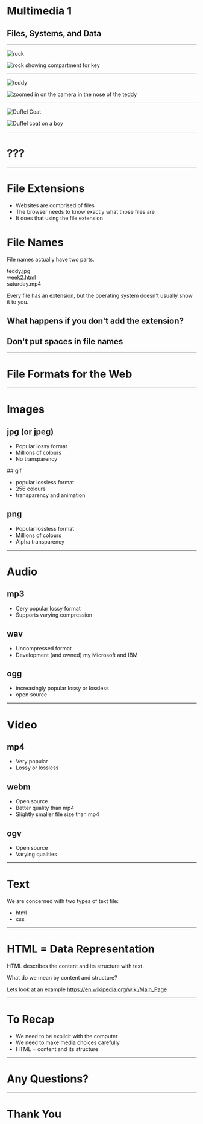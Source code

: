 # Multimedia 1

## Files, Systems, and Data

---

![rock](https://www.dropbox.com/s/0pzldawvouaq3wb/rock.jpeg?raw=1)

![rock showing compartment for key](https://www.dropbox.com/s/tum1lp28s8r7v1j/rockfull.jpg?raw=1)

---

![teddy](https://www.dropbox.com/s/5kuah2184f7yp1a/teddy.jpg?raw=1)

![zoomed in on the camera in the nose of the teddy](https://www.dropbox.com/s/o41zif24ou36pbv/teddycam.jpeg?raw=1)

---

![Duffel Coat](https://www.dropbox.com/s/u1uwbvm45a6zpbn/coat.png?raw=1)

![Duffel coat on a boy](https://www.dropbox.com/s/cc9ljvwbo0peo71/coatonboy.png?raw=1)

---

# ???

---

# File Extensions

- Websites are comprised of files <!-- .element: class="fragment" -->
- The browser needs to know exactly what those files are <!-- .element: class="fragment" -->
- It does that using the file extension <!-- .element: class="fragment" -->

# File Names

File names actually have two parts.

<span class="fragment fade-in">teddy</span><span class="fragment fade-in">.jpg</span>  
<span class="fragment fade-in">week2</span><span class="fragment fade-in">.html</span>  
<span class="fragment fade-in">saturday</span><span class="fragment fade-in">.mp4</span>

Every file has an extension, but the operating system doesn't usually show it to you.<!-- .element: class="fragment" -->

## What happens if you don't add the extension?

## Don't put spaces in file names

---

# File Formats for the Web

---

# Images

## jpg (or jpeg)

- Popular lossy format
- Millions of colours
- No transparency

## gif

- popular lossless format
- 256 colours
- transparency and animation

## png

- Popular lossless format
- Millions of colours
- Alpha transparency

---

# Audio

## mp3

- Cery popular lossy format
- Supports varying compression

## wav

- Uncompressed format
- Development (and owned) my Microsoft and IBM

## ogg

- increasingly popular lossy or lossless
- open source

---

# Video

## mp4

- Very popular
- Lossy or lossless

## webm

- Open source
- Better quality than mp4
- Slightly smaller file size than mp4

## ogv

- Open source
- Varying qualities

---

# Text

We are concerned with two types of text file:

- html
- css

---

# HTML = Data Representation

HTML describes the content and its structure with text.

What do we mean by content and structure?

Lets look at an example
<https://en.wikipedia.org/wiki/Main_Page>

---

# To Recap

- We need to be explicit with the computer
- We need to make media choices carefully
- HTML = content and its structure

---

# Any Questions?

---

# Thank You
